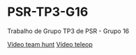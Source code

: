 # PSR-TP3-G16
Trabalho de Grupo TP3 de PSR - Grupo 16


[Vídeo team hunt](https://youtu.be/a2rEA_lOTcg "G16 PSR 2022, team hunt")
[Vídeo teleop](https://youtu.be/BkVwjSxXK1M "G16 PSR 2022, teleop")


